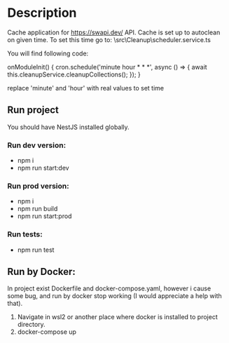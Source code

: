 # Description
Cache application for https://swapi.dev/ API.
Cache is set up to autoclean on given time. To set this time go to:
\src\Cleanup\scheduler.service.ts

You will find following code:

onModuleInit() {
  cron.schedule('minute hour * * *', async () => {
    await this.cleanupService.cleanupCollections();
  });
}

replace 'minute' and 'hour' with real values to set time

## Run project
You should have NestJS installed globally.

### Run dev version:
- npm i
- npm run start:dev

### Run prod version:
- npm i
- npm run build
- npm run start:prod

### Run tests:
- npm run test

## Run by Docker:
In project exist Dockerfile and docker-compose.yaml,
however i cause some bug, and run by docker stop working (I would appreciate a help with that).

1. Navigate in wsl2 or another place where docker is installed to project directory.
2. docker-compose up


